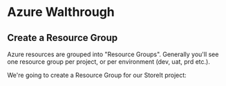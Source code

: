 # Azure Walthrough

## Create a Resource Group

Azure resources are grouped into "Resource Groups". Generally you'll see one resource group per project, or per environment (dev, uat, prd etc.).

We're going to create a Resource Group for our StoreIt project:

